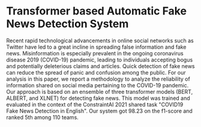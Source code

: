 # Transformer based Automatic Fake News Detection System

Recent rapid technological advancements in online social networks such as Twitter have led to a great incline in spreading false information and fake news. Misinformation is especially prevalent in the ongoing coronavirus disease 2019 (COVID-19) pandemic, leading to individuals accepting bogus and potentially deleterious claims and articles. Quick detection of fake news can reduce the spread of panic and confusion among the public. For our analysis in this paper, we report a methodology to analyze the reliability of information shared on social media pertaining to the COVID-19 pandemic. Our approach is based on an ensemble of three transformer models (BERT, ALBERT, and XLNET) for detecting fake news. This model was trained and evaluated in the context of the ConstraintAI 2021 shared task "COVID19 Fake News Detection in English". Our system got 98.23 on the f1-score and ranked 5th among 110 teams.
